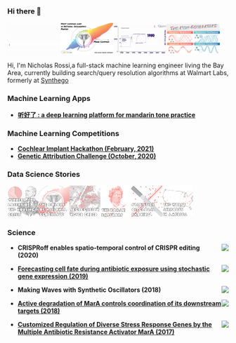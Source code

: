 ### Hi there 👋
<img src="https://raw.githubusercontent.com/NicholasARossi/NicholasARossi/main/gifs/logo.gif" width="24%"><img src="https://raw.githubusercontent.com/NicholasARossi/NicholasARossi/main/gifs/radial_hist.png" width="24%"><img src="https://raw.githubusercontent.com/NicholasARossi/NicholasARossi/main/gifs/lego_gif.gif" width="24%"><img src="https://raw.githubusercontent.com/NicholasARossi/NicholasARossi/main/gifs/oscillators.png" width="24%">



Hi, I'm Nicholas Rossi,a full-stack machine learning engineer living the Bay Area, currently building search/query resolution algorithms at Walmart Labs, formerly at [Synthego](https://www.synthego.com/)


### Machine Learning Apps

- **[听好了 : a deep learning platform for mandarin tone practice](https://www.tinghaole.com/)**

### Machine Learning Competitions 

- **[Cochlear Implant Hackathon (February, 2021)](https://github.com/NicholasARossi/Cochlear_Implant_Hackathon)**
- **[Genetic Attribution Challenge (October, 2020)](https://github.com/NicholasARossi/genetic_attribution_challenge)**

### Data Science Stories

<a href="https://www.rossidata.com/FinancialCrisis"><img src="https://raw.githubusercontent.com/NicholasARossi/NicholasARossi/main/pngs/Desktop-01.png" width="14%"></a><a href="https://www.rossidata.com/NatGeo"><img src="https://raw.githubusercontent.com/NicholasARossi/NicholasARossi/main/pngs/natgeo-01.png" width="14%"></a><a href="https://www.rossidata.com/segregation"><img src="https://raw.githubusercontent.com/NicholasARossi/NicholasARossi/main/pngs/NYC-01.png" width="14%"></a><a href="https://www.rossidata.com/res/blog_11_romans/emperor_scroll/scrollytelling.html"><img src="https://raw.githubusercontent.com/NicholasARossi/NicholasARossi/main/pngs/rome-01.png" width="14%"></a><a href="https://www.rossidata.com/cigarettes"><img src="https://raw.githubusercontent.com/NicholasARossi/NicholasARossi/main/pngs/smoking-01.png" width="14%"></a><a href="https://www.rossidata.com/flightdelays"><img src="https://raw.githubusercontent.com/NicholasARossi/NicholasARossi/main/pngs/air-01.png" width="14%"></a>


### Science
- <a href="https://doi.org/10.1038/s41467-020-18853-3"><img src="https://img.shields.io/badge/DOI-10.1038/s41467-cfd8dc?labelColor=black&style=flat-square" align="right"/></a> **CRISPRoff enables spatio-temporal control of CRISPR editing (2020)**

- <a href="https://doi.org/10.1038/s42003-019-0509-0"><img src="https://img.shields.io/badge/DOI-10.1038/s42003-cfd8dc?labelColor=black&style=flat-square" align="right"/></a> **[Forecasting cell fate during antibiotic exposure using stochastic gene expression (2019)](https://gitlab.com/dunloplab/forecasting-cell-fate)**

- <a href="https://doi.org/10.1016/j.cels.2018.04.001"><img src="https://img.shields.io/badge/DOI-10.1016/j.cels.2018.04.001-cfd8dc?labelColor=black&style=flat-square" align="right"/></a> **Making Waves with Synthetic Oscillators (2018)**

- <a href="https://doi.org/110.1371/journal.pcbi.1006634"><img src="https://img.shields.io/badge/DOI-10.1371/journal.pcbi.1006634-cfd8dc?labelColor=black&style=flat-square" align="right"/></a> **[Active degradation of MarA controls coordination of its downstream targets (2018)](https://github.com/NicholasARossi/MarA-Halflife-2018)**

- <a href="https://doi.org/10.1371/journal.pcbi.1005310"><img src="https://img.shields.io/badge/DOI-10.1371/journal.pcbi.1005310-cfd8dc?labelColor=black&style=flat-square" align="right"/></a> **[Customized Regulation of Diverse Stress Response Genes by the Multiple Antibiotic Resistance Activator MarA (2017)](https://github.com/NicholasARossi/MarA-Multigene-Regulation)**


